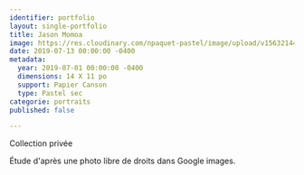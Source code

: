 ```yaml
---
identifier: portfolio
layout: single-portfolio
title: Jason Momoa
image: https://res.cloudinary.com/npaquet-pastel/image/upload/v1563214413/65786473_2346443682291532_4147612860769370112_n.jpg
date: 2019-07-13 00:00:00 -0400
metadata:
  year: 2019-07-01 00:00:00 -0400
  dimensions: 14 X 11 po
  support: Papier Canson
  type: Pastel sec
categorie: portraits
published: false

---
```

Collection privée

Étude d'après une photo libre de droits dans Google images.